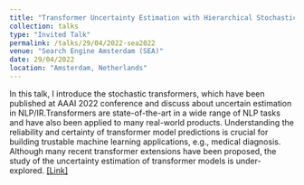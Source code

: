 ```yaml
---
title: "Transformer Uncertainty Estimation with Hierarchical Stochastic Attention"
collection: talks
type: "Invited Talk"
permalink: /talks/29/04/2022-sea2022
venue: "Search Engine Amsterdam (SEA)"
date: 29/04/2022
location: "Amsterdam, Netherlands"
---
```


In this talk, I introduce the stochastic transformers, which have been published at AAAI 2022 conference and discuss about uncertain estimation in NLP/IR.Transformers are state-of-the-art in a wide range of NLP tasks and have also been applied to many real-world products. Understanding the reliability and certainty of transformer model predictions is crucial for building trustable machine learning applications, e.g., medical diagnosis. Although many recent transformer extensions have been proposed, the study of the uncertainty estimation of transformer models is under-explored. [[Link]](https://irlab.science.uva.nl/2022/04/21/search-engines-amsterdam-april-29/)
